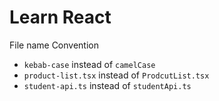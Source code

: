 # Learn React

File name Convention

- `kebab-case` instead of `camelCase`
- `product-list.tsx` instead of `ProdcutList.tsx`
- `student-api.ts` instead of `studentApi.ts`
